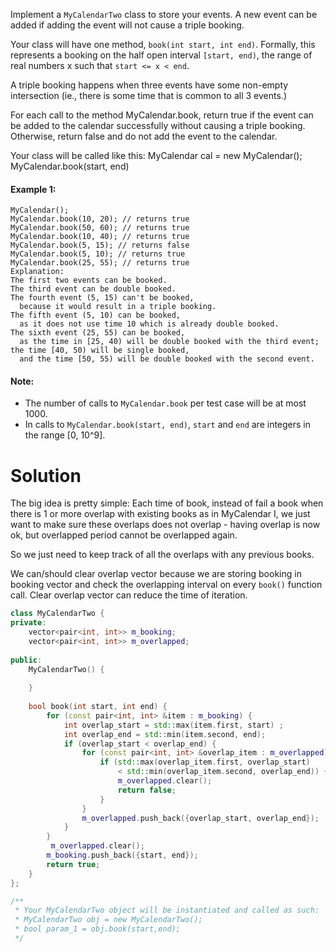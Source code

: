 Implement a ```MyCalendarTwo``` class to store your events. A new event can be added if adding the event will not cause a triple booking.

Your class will have one method, ```book(int start, int end)```. Formally, this represents a booking on the half open interval ```[start, end)```, the range of real numbers x such that ```start <= x < end```.

A triple booking happens when three events have some non-empty intersection (ie., there is some time that is common to all 3 events.)

For each call to the method MyCalendar.book, return true if the event can be added to the calendar successfully without causing a triple booking. Otherwise, return false and do not add the event to the calendar.

Your class will be called like this: MyCalendar cal = new MyCalendar(); MyCalendar.book(start, end)

#### Example 1:
```
MyCalendar();
MyCalendar.book(10, 20); // returns true
MyCalendar.book(50, 60); // returns true
MyCalendar.book(10, 40); // returns true
MyCalendar.book(5, 15); // returns false
MyCalendar.book(5, 10); // returns true
MyCalendar.book(25, 55); // returns true
Explanation: 
The first two events can be booked.  
The third event can be double booked.
The fourth event (5, 15) can't be booked, 
  because it would result in a triple booking.
The fifth event (5, 10) can be booked, 
  as it does not use time 10 which is already double booked.
The sixth event (25, 55) can be booked, 
  as the time in [25, 40) will be double booked with the third event;
the time [40, 50) will be single booked, 
  and the time [50, 55) will be double booked with the second event.
```

#### Note:

* The number of calls to ```MyCalendar.book``` per test case will be at most 1000.
* In calls to ```MyCalendar.book(start, end)```, ```start``` and ```end``` are integers in the range [0, 10^9].

# Solution

The big idea is pretty simple: Each time of book, instead of fail a book when there is 1 or more overlap with existing books as in MyCalendar I, we just want to make sure these overlaps does not overlap - having overlap is now ok, but overlapped period cannot be overlapped again.

So we just need to keep track of all the overlaps with any previous books.

We can/should clear overlap vector because we are storing booking in booking vector and check the overlapping interval on every ```book()``` function call. Clear overlap vector can reduce the time of iteration.

```cpp
class MyCalendarTwo {
private:
    vector<pair<int, int>> m_booking;
    vector<pair<int, int>> m_overlapped;
    
public:
    MyCalendarTwo() {
        
    }
    
    bool book(int start, int end) {
        for (const pair<int, int> &item : m_booking) {
            int overlap_start = std::max(item.first, start) ;
            int overlap_end = std::min(item.second, end);
            if (overlap_start < overlap_end) {
                for (const pair<int, int> &overlap_item : m_overlapped) {
                    if (std::max(overlap_item.first, overlap_start) 
                        < std::min(overlap_item.second, overlap_end)) {
                        m_overlapped.clear();
                        return false;
                    }
                }
                m_overlapped.push_back({overlap_start, overlap_end});
            }
        }
         m_overlapped.clear();
        m_booking.push_back({start, end});
        return true;
    }
};

/**
 * Your MyCalendarTwo object will be instantiated and called as such:
 * MyCalendarTwo obj = new MyCalendarTwo();
 * bool param_1 = obj.book(start,end);
 */
 ```
